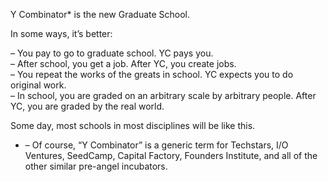Y Combinator* is the new Graduate School.

In some ways, it’s better:

– You pay to go to graduate school. YC pays you.  
– After school, you get a job. After YC, you create jobs.  
– You repeat the works of the greats in school. YC expects you to do original work.  
– In school, you are graded on an arbitrary scale by arbitrary people. After YC, you are graded by the real world.

Some day, most schools in most disciplines will be like this.

* – Of course, “Y Combinator” is a generic term for Techstars, I/O Ventures, SeedCamp, Capital Factory, Founders Institute, and all of the other similar pre-angel incubators.